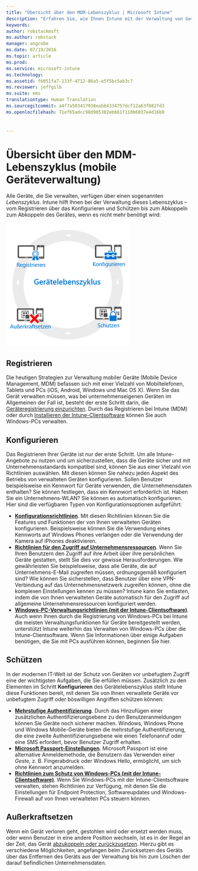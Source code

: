 ```yaml
---
title: "Übersicht über den MDM-Lebenszyklus | Microsoft Intune"
description: "Erfahren Sie, wie Ihnen Intune mit der Verwaltung von Geräten während ihres Lebenszyklus (vom Registrieren über das Konfigurieren bis zum letztendlichen Abkoppeln) behilflich sein kann."
keywords: 
author: robstackmsft
ms.author: robstack
manager: angrobe
ms.date: 07/19/2016
ms.topic: article
ms.prod: 
ms.service: microsoft-intune
ms.technology: 
ms.assetid: f6051fa7-133f-4712-86a5-e5f5bc5ab3c7
ms.reviewer: jeffgilb
ms.suite: ems
translationtype: Human Translation
ms.sourcegitcommit: a4f7a503417938eabb4334757dcf12a63f082fd3
ms.openlocfilehash: 71ef65adcc98d905302eb661f110b6037e4d16b0


---
```


# Übersicht über den MDM-Lebenszyklus (mobile Geräteverwaltung)

Alle Geräte, die Sie verwalten, verfügen über einen sogenannten *Lebenszyklus*. Intune hilft Ihnen bei der Verwaltung dieses Lebenszyklus – vom Registrieren über das Konfigurieren und Schützen bis zum Abkoppeln zum Abkoppeln des Gerätes, wenn es nicht mehr benötigt wird:

![Der Gerätelebenszyklus](./media/device-lifecycle.png "Der Intune Gerätelebenszyklus")

## Registrieren
Die heutigen Strategien zur Verwaltung mobiler Geräte (Mobile Device Management, MDM) befassen sich mit einer Vielzahl von Mobiltelefonen, Tablets und PCs (iOS, Android, Windows und Mac OS X). Wenn Sie das Gerät verwalten müssen, was bei unternehmenseigenen Geräten im Allgemeinen der Fall ist, besteht der erste Schritt darin, die [Geräteregistrierung einzurichten](enroll-devices-in-microsoft-intune.md). Durch das Registrieren bei Intune (MDM) oder durch [Installieren der Intune-Clientsoftware](manage-windows-pcs-with-microsoft-intune.md) können Sie auch Windows-PCs verwalten.

## Konfigurieren
Das Registrieren Ihrer Geräte ist nur der erste Schritt. Um alle Intune-Angebote zu nutzen und um sicherzustellen, dass die Geräte sicher und mit Unternehmensstandards kompatibel sind, können Sie aus einer Vielzahl von Richtlinien auswählen. Mit diesen können Sie nahezu jeden Aspekt des Betriebs von verwalteten Geräten konfigurieren. Sollen Benutzer beispielsweise ein Kennwort für Geräte verwenden, die Unternehmensdaten enthalten? Sie können festlegen, dass ein Kennwort erforderlich ist. Haben Sie ein Unternehmens-WLAN? Sie können es automatisch konfigurieren. Hier sind die verfügbaren Typen von Konfigurationsoptionen aufgeführt:

- [**Konfigurationsrichtlinien**](manage-settings-and-features-on-your-devices-with-microsoft-intune-policies.md). Mit diesen Richtlinien können Sie die Features und Funktionen der von Ihnen verwalteten Geräten konfigurieren. Beispielsweise können Sie die Verwendung eines Kennworts auf Windows Phones verlangen oder die Verwendung der Kamera auf iPhones deaktivieren.
- [**Richtlinien für den Zugriff auf Unternehmensressourcen**](enable-access-to-company-resources-with-microsoft-intune.md). Wenn Sie Ihren Benutzern den Zugriff auf ihre Arbeit über ihre persönlichen Geräte gestatten, stellt Sie dies vor gewisse Herausforderungen. Wie gewährleisten Sie beispielsweise, dass alle Geräte, die auf Unternehmens-E-Mail zugreifen müssen, ordnungsgemäß konfiguriert sind? Wie können Sie sicherstellen, dass Benutzer über eine VPN-Verbindung auf das Unternehmensnetzwerk zugreifen können, ohne die komplexen Einstellungen kennen zu müssen? Intune kann Sie entlasten, indem die von Ihnen verwalteten Geräte automatisch für den Zugriff auf allgemeine Unternehmensressourcen konfiguriert werden.
- [**Windows-PC-Verwaltungsrichtlinien (mit der Intune-Clientsoftware)**](common-windows-pc-management-tasks-with-the-microsoft-intune-computer-client.md). Auch wenn Ihnen durch die Registrierung von Windows-PCs bei Intune die meisten Verwaltungsfunktionen für Geräte bereitgestellt werden, unterstützt Intune weiterhin das Verwalten von Windows-PCs über die Intune-Clientsoftware. Wenn Sie Informationen über einige Aufgaben benötigen, die Sie mit PCs ausführen können, beginnen Sie hier.

## Schützen
In der modernen IT-Welt ist der Schutz von Geräten vor unbefugtem Zugriff eine der wichtigsten Aufgaben, die Sie erfüllen müssen. Zusätzlich zu den Elementen im Schritt **Konfigurieren** des Gerätelebenszyklus stellt Intune diese Funktionen bereit, mit denen Sie von Ihnen verwaltete Geräte vor unbefugtem Zugriff oder böswilligen Angriffen schützen können:
- [**Mehrstufige Authentifizierung**](protect-windows-devices-with-multi-factor-authentication.md). Durch das Hinzufügen einer zusätzlichen Authentifizierungsebene zu den Benutzeranmeldungen können Sie Geräte noch sicherer machen. Windows, Windows Phone und Windows Mobile-Geräte bieten die mehrstufige Authentifizierung, die eine zweite Authentifizierungsebene wie einen Telefonanruf oder eine SMS erfordert, bevor Benutzer Zugriff erhalten.
- [**Microsoft Passport-Einstellungen**](control-microsoft-passport-settings-on-devices-with-microsoft-intune.md). Microsoft Passport ist eine alternative Anmeldemethode, die Benutzern das Verwenden einer *Geste*, z. B. Fingerabdruck oder Windows Hello, ermöglicht, um sich ohne Kennwort anzumelden.
- [**Richtlinien zum Schutz von Windows-PCs (mit der Intune-Clientsoftware)**](policies-to-protect-windows-pcs-in-microsoft-intune.md). Wenn Sie Windows-PCs mit der Intune-Clientsoftware verwalten, stehen Richtlinien zur Verfügung, mit denen Sie die Einstellungen für Endpoint Protection, Softwareupdates und Windows-Firewall auf von Ihnen verwalteten PCs steuern können.

## Außerkraftsetzen
Wenn ein Gerät verloren geht, gestohlen wird oder ersetzt werden muss, oder wenn Benutzer in eine andere Position wechseln, ist es in der Regel an der Zeit, das Gerät [abzukoppeln oder zurückzusetzen](use-remote-wipe-to-help-protect-data-using-microsoft-intune.md). Hierzu gibt es verschiedene Möglichkeiten, angefangen beim Zurücksetzen des Geräts über das Entfernen des Geräts aus der Verwaltung bis hin zum Löschen der darauf befindlichen Unternehmensdaten.



<!--HONumber=Oct16_HO4-->


